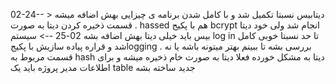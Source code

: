 
02-24-- > دیتابیس نسبتا تکمیل شد و با کامل شدن برنامه ی چیزایی بهش اضافه میشه . قسمت ذخیره کردن دیتا به صورت hassed هم با پکیج bcrypt انجام شد ولی خود دیتا بیس باید خیلی دیتا بهش اضافه بشه
02-25 --> سیستم log in تا حد نسبتا خوبی کامل شد و قراره پیاده سازیش با پکیجlogging  بررسی بشه تا ببینم بهتر میتونه باشه یا نه . قسمت مربوط به hash  دیتا به مشکل خورده فعلا دیتا به صورت خام ذخیره میشه و برای اطلاعات مدیر پروژه باید یک table جدید ساخته بشه 

